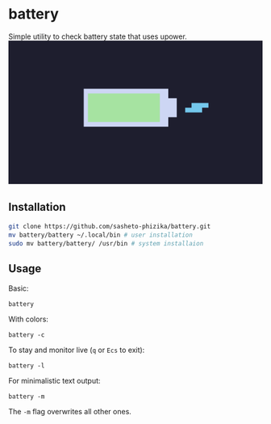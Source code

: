 # battery

Simple utility to check battery state that uses upower.
![image](screenshot.png "screenshot")

## Installation

```bash
git clone https://github.com/sasheto-phizika/battery.git
mv battery/battery ~/.local/bin # user installation
sudo mv battery/battery/ /usr/bin # system installaion

```

## Usage

Basic:
```
battery
```

With colors:
```
battery -c
```

To stay and monitor live (`q` or `Ecs` to exit):
```
battery -l
```

For minimalistic text output:
```
battery -m
```
The `-m` flag overwrites all other ones.
